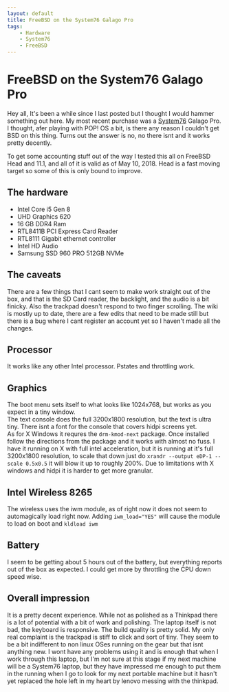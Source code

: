 ```yaml
---
layout: default
title: FreeBSD on the System76 Galago Pro
tags:
    - Hardware
    - System76
    - FreeBSD
---
```

# FreeBSD on the System76 Galago Pro

Hey all, It's been a while since I last posted but I thought I would hammer something out here. My most recent purchase was a [System76](https://system76.com) Galago Pro. I thought, afer playing with POP! OS a bit, is there any reason I couldn't get BSD on this thing. Turns out the answer is no, no there isnt and it works pretty decently.

<!-- more -->

To get some accounting stuff out of the way I tested this all on FreeBSD Head and 11.1, and all of it is valid as of May 10, 2018. Head is a fast moving target so some of this is only bound to improve.

## The hardware
- Intel Core i5 Gen 8
- UHD Graphics 620
- 16 GB DDR4 Ram
- RTL8411B PCI Express Card Reader
- RTL8111 Gigabit ethernet controller
- Intel HD Audio
- Samsung SSD 960 PRO 512GB NVMe


## The caveats
There are a few things that I cant seem to make work straight out of the box, and that is the SD Card reader, the backlight, and the audio is a bit finicky. Also the trackpad doesn't respond to two finger scrolling.
The wiki is mostly up to date, there are a few edits that need to be made still but there is a bug where I cant register an account yet so I haven't made all the changes.

## Processor
It works like any other Intel processor. Pstates and throttling work.

## Graphics
The boot menu sets itself to what looks like 1024x768, but works as you expect in a tiny window.  
The text console does the full 3200x1800 resolution, but the text is ultra tiny. There isnt a font for the console that covers hidpi screens yet.  
As for X Windows it requres the `drm-kmod-next` package. Once installed follow the directions from the package and it works with almost no fuss. I have it running on X with full intel acceleration, but it is running at it's full 3200x1800 resolution, to scale that down just do `xrandr --output eDP-1 --scale 0.5x0.5` it will blow it up to roughly 200%. Due to limitations with X windows and hidpi it is harder to get more granular.

## Intel Wireless 8265
The wireless uses the iwm module, as of right now it does not seem to automagically load right now. Adding `iwm_load="YES"` will cause the module to load on boot and `kldload iwm`

## Battery
I seem to be getting about 5 hours out of the battery, but everything reports out of the box as expected. I could get more by throttling the CPU down speed wise.

## Overall impression
It is a pretty decent experience. While not as polished as a Thinkpad there is a lot of potential with a bit of work and polishing. The laptop itself is not bad, the keyboard is responsive. The build quality is pretty solid. My only real complaint is the trackpad is stiff to click and sort of tiny. They seem to be a bit indifferent to non linux OSes running on the gear but that isnt anything new.
I wont have any problems using it and is enough that when I work through this laptop, but I'm not sure at this stage if my next machine will be a System76 laptop, but they have impressed me enough to put them in the running when I go to look for my next portable machine but it hasn't yet replaced the hole left in my heart by lenovo messing with the thinkpad.